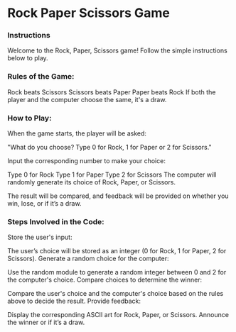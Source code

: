 <h1>Rock Paper Scissors Game</h1>
<h3>Instructions</h3>
Welcome to the Rock, Paper, Scissors game! Follow the simple instructions below to play.

<h3>Rules of the Game:</h3>
Rock beats Scissors
Scissors beats Paper
Paper beats Rock
If both the player and the computer choose the same, it's a draw.
<h3>How to Play:</h3>
When the game starts, the player will be asked:

"What do you choose? Type 0 for Rock, 1 for Paper or 2 for Scissors."

Input the corresponding number to make your choice:

Type 0 for Rock
Type 1 for Paper
Type 2 for Scissors
The computer will randomly generate its choice of Rock, Paper, or Scissors.

The result will be compared, and feedback will be provided on whether you win, lose, or if it’s a draw.

<h3>Steps Involved in the Code:</h3>
Store the user's input:

The user’s choice will be stored as an integer (0 for Rock, 1 for Paper, 2 for Scissors).
Generate a random choice for the computer:

Use the random module to generate a random integer between 0 and 2 for the computer's choice.
Compare choices to determine the winner:

Compare the user's choice and the computer's choice based on the rules above to decide the result.
Provide feedback:

Display the corresponding ASCII art for Rock, Paper, or Scissors.
Announce the winner or if it’s a draw.
